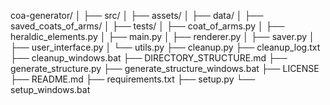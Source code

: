coa-generator/
│
├── src/
│   ├── assets/
│   ├── data/
│   ├── saved_coats_of_arms/
│   ├── tests/
│   ├── coat_of_arms.py
│   ├── heraldic_elements.py
│   ├── main.py
│   ├── renderer.py
│   ├── saver.py
│   ├── user_interface.py
│   └── utils.py
├── cleanup.py
├── cleanup_log.txt
├── cleanup_windows.bat
├── DIRECTORY_STRUCTURE.md
├── generate_structure.py
├── generate_structure_windows.bat
├── LICENSE
├── README.md
├── requirements.txt
├── setup.py
└── setup_windows.bat
